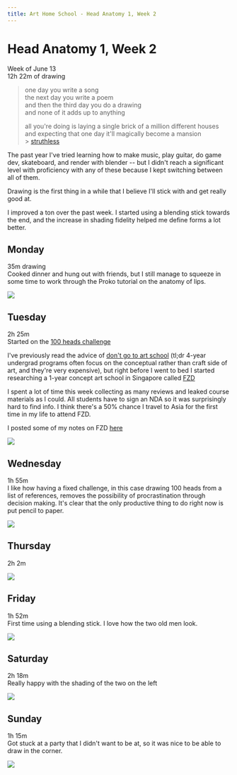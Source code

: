 ```yaml
---
title: Art Home School - Head Anatomy 1, Week 2
---
```


<div class="ahs-update">

# Head Anatomy 1, Week 2
Week of June 13 \
12h 22m of drawing

> one day you write a song \
> the next day you write a poem \
> and then the third day you do a drawing \
> and none of it adds up to anything
>
> all you're doing is laying a single brick of a million different houses and expecting that one day it'll magically become a mansion \
> \> [struthless](https://youtu.be/M6NsEDwHHiE)

The past year I've tried learning how to make music, play guitar, do game dev, skateboard, and render with blender -- but I didn't reach a significant level with proficiency with any of these because I kept switching between all of them.

Drawing is the first thing in a while that I believe I'll stick with and get really good at.

I improved a ton over the past week. I started using a blending stick towards the end, and the increase in shading fidelity helped me define forms a lot better.


## Monday
<div class="ahs-description">

35m drawing \
Cooked dinner and hung out with friends, but I still manage to squeeze in some time to work through the Proko tutorial on the anatomy of lips.
</div>

<div class="ahs-pics">
<p><img class="large" src="../img/art-home-school/head-anatomy-1-week-2/mon-1.jpeg" /></p>
</div>

## Tuesday
<div class="ahs-description">

2h 25m \
Started on the [100 heads challenge](https://www.youtube.com/watch?v=0A_kQsxeeTE)

I've previously read the advice of [don't go to art school](https://noahbradley.com/dont-go-to-art-school/) (tl;dr 4-year undergrad programs often focus on the conceptual rather than craft side of art, and they're very expensive), but right before I went to bed I started researching a 1-year concept art school in Singapore called [FZD](https://fzdschool.com/)

I spent a lot of time this week collecting as many reviews and leaked course materials as I could. All students have to sign an NDA so it was surprisingly hard to find info. I think there's a 50% chance I travel to Asia for the first time in my life to attend FZD.

I posted some of my notes on FZD [here](https://gist.github.com/LiamHz/310516f30db73059c8f42ef1ba0e7427)
</div>

<div class="ahs-pics">

<p><img class="large" src="../img/art-home-school/head-anatomy-1-week-2/tue-1.jpeg" /></p>
</div>

## Wednesday
<div class="ahs-description">

1h 55m \
I like how having a fixed challenge, in this case drawing 100 heads from a list of references, removes the possibility of procrastination through decision making. It's clear that the only productive thing to do right now is put pencil to paper.

</div>

<div class="ahs-pics">

<p><img class="large" src="../img/art-home-school/head-anatomy-1-week-2/wed-1.jpeg" /></p>
</div>

## Thursday
<div class="ahs-description">

2h 2m
</div>

<div class="ahs-pics">

<p><img class="large" src="../img/art-home-school/head-anatomy-1-week-2/thu-1.jpeg" /></p>
</div>

## Friday
<div class="ahs-description">

1h 52m\
First time using a blending stick. I love how the two old men look.
</div>

<div class="ahs-pics">

<p><img class="large" src="../img/art-home-school/head-anatomy-1-week-2/fri-1.jpeg" /></p>
</div>

## Saturday
<div class="ahs-description">

2h 18m\
Really happy with the shading of the two on the left
</div>

<div class="ahs-pics">

<p><img class="large" src="../img/art-home-school/head-anatomy-1-week-2/sat-1.jpeg" /></p>
</div>

## Sunday
<div class="ahs-description">

1h 15m\
Got stuck at a party that I didn't want to be at, so it was nice to be able to draw in the corner.
</div>

<div class="ahs-pics">

<p><img class="large" src="../img/art-home-school/head-anatomy-1-week-2/sun-1.jpeg" /></p>
</div>
